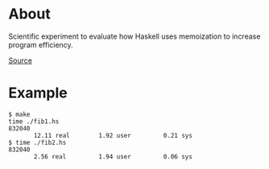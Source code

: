 # About

Scientific experiment to evaluate how Haskell uses memoization to increase program efficiency.

[Source](https://groups.google.com/d/msg/haskell-cafe/4xOSfavJztU/ozKIGRDqe9UJ)

# Example

```
$ make
time ./fib1.hs
832040
       12.11 real        1.92 user         0.21 sys
$ time ./fib2.hs
832040
       2.56 real         1.94 user         0.06 sys
```
